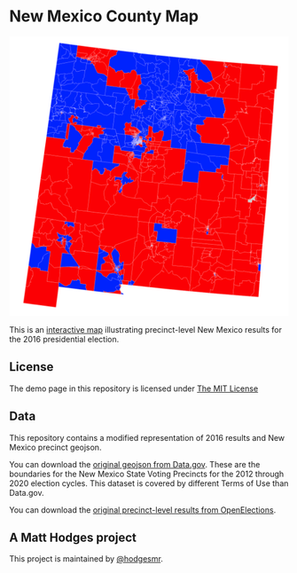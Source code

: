 # New Mexico County Map

![map](https://raw.githubusercontent.com/hodgesmr/new_mexico_2016_precinct_map/master/img/map.png)

This is an [interactive map](http://matthodges.com/new_mexico_2016_precinct_map/) illustrating precinct-level New Mexico results for the 2016 presidential election.

## License

The demo page in this repository is licensed under [The MIT License](https://github.com/hodgesmr/new_mexico_2016_precinct_map/blob/master/LICENSE)

## Data

This repository contains a modified representation of 2016 results and New Mexico precinct geojson.

You can download the [original geojson from Data.gov](https://catalog.data.gov/dataset/new-mexico-voting-precincts-2012). These are the boundaries for the New Mexico State Voting Precincts for the 2012 through 2020 election cycles. This dataset is covered by different Terms of Use than Data.gov.

You can download the [original precinct-level results from OpenElections](https://github.com/openelections/openelections-data-nm).

## A Matt Hodges project

This project is maintained by [@hodgesmr](http://twitter.com/hodgesmr).
